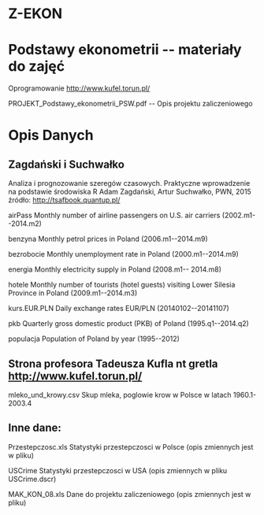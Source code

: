 # Z-EKON

Podstawy ekonometrii -- materiały do zajęć
===========

Oprogramowanie http://www.kufel.torun.pl/

PROJEKT_Podstawy_ekonometrii_PSW.pdf -- Opis projektu zaliczeniowego

Opis Danych
===========

Zagdański i Suchwałko
-----------

Analiza i prognozowanie szeregów czasowych. Praktyczne wprowadzenie na podstawie środowiska R
Adam Zagdański, Artur Suchwałko, PWN, 2015 
źródło: http://tsafbook.quantup.pl/       

airPass                 Monthly number of airline passengers on U.S. air carriers (2002.m1--2014.m2)

benzyna                 Monthly petrol prices in Poland (2006.m1--2014.m9)

bezrobocie              Monthly unemployment rate in Poland (2000.m1--2014.m9)

energia                 Monthly electricity supply in Poland (2008.m1-- 2014.m8)

hotele                  Monthly number of tourists (hotel guests) visiting Lower Silesia Province in Poland (2009.m1--2014.m3)

kurs.EUR.PLN            Daily exchange rates EUR/PLN (20140102--20141107)

pkb                     Quarterly gross domestic product (PKB) of Poland (1995.q1--2014.q2)

populacja               Population of Poland by year (1995--2012)

Strona profesora Tadeusza Kufla nt gretla http://www.kufel.torun.pl/
---------

mleko_und_krowy.csv     Skup mleka, poglowie krow w Polsce w latach 1960.1-2003.4

Inne dane:
---------

Przestepczosc.xls      Statystyki przestepczosci w Polsce (opis zmiennych jest w pliku)

USCrime                Statystyki przestepczosci w USA (opis zmiennych w pliku USCrime.dscr)

MAK_KON_08.xls         Dane do projektu zaliczeniowego (opis zmiennych jest w pliku)

